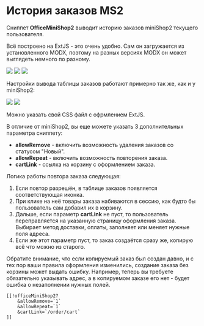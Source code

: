 # История заказов MS2

Сниппет **OfficeMiniShop2** выводит историю заказов miniShop2 текущего пользователя.

Всё построено на ExtJS - это очень удобно. Сам он загружается из установленного MODX, поэтому на разных версиях MODX он может выглядеть немного по разному.

[![](https://file.modx.pro/files/c/b/f/cbf808da0f481e1c746144a9549c61ccs.jpg)](https://file.modx.pro/files/c/b/f/cbf808da0f481e1c746144a9549c61cc.png)
[![](https://file.modx.pro/files/8/f/e/8fe7aa15248aa16bf8f4509e15093fd5s.jpg)](https://file.modx.pro/files/8/f/e/8fe7aa15248aa16bf8f4509e15093fd5.png)
[![](https://file.modx.pro/files/9/7/d/97d83a9dad06a604428a859f391110fds.jpg)](https://file.modx.pro/files/9/7/d/97d83a9dad06a604428a859f391110fd.png)

Настройки вывода таблицы заказов работают примерно так же, как и у miniShop2:

[![](https://file.modx.pro/files/6/f/2/6f2a563d97bbea76516b74dc9c80baads.jpg)](https://file.modx.pro/files/6/f/2/6f2a563d97bbea76516b74dc9c80baad.png)
[![](https://file.modx.pro/files/c/a/1/ca1a88011b00b8c35f17a0858cb9e531s.jpg)](https://file.modx.pro/files/c/a/1/ca1a88011b00b8c35f17a0858cb9e531.png)

Можно указать свой CSS файл с офрмлением ExtJS.

В отличие от miniShop2, вы еще можете указать 3 дополнительных параметра сниппету:

* **allowRemove** - включить возможность удаления заказов со статусом "Новый".
* **allowRepeat** - включить возможность повторения заказа.
* **cartLink** - ссылка на корзину с оформлением заказа.

Логика работы повтора заказа следующая:

1. Если повтор разрешён, в таблице заказов появляется соответствующая иконка.
2. При клике на неё товары заказа набиваются в сессию, как будто бы пользователь сам добавил их в корзину.
3. Дальше, если параметр **cartLink** не пуст, то пользователь переправляется на указанную страницу оформления заказа.
Выбирает метод доставки, оплаты, заполняет или меняет нужные поля адреса.
4. Если же этот параметр пуст, то заказ создаётся сразу же, копирую всё что можно из старого.

Обратите внимание, что если копируемый заказ был создан давно, и с тех пор ваши правила оформления изменились, создание заказа без корзины может выдать ошибку.
Например, теперь вы требуете обязательно указывать адрес, а в копируемом заказе его нет - будет ошибка о незаполнении нужных полей.

```modx
[[!officeMiniShop2?
    &allowRemove=`1`
    &allowRepeat=`1`
    &cartLink=`/order/cart`
]]
```
